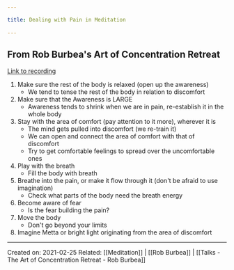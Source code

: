 ```yaml
---
title: Dealing with Pain in Meditation 
---
```

## From Rob Burbea's Art of Concentration Retreat
[Link to recording](https://www.dharmaseed.org/talks/audio_player/210/11512.html)

1. Make sure the rest of the body is relaxed (open up the awareness)
	- We tend to tense the rest of the body in relation to discomfort
2. Make sure that the Awareness is LARGE
	- Awareness tends to shrink when we are in pain, re-establish it in the whole body
3. Stay with the area of comfort (pay attention to it more), wherever it is
	- The mind gets pulled into discomfort (we re-train it)
	- We can open and connect the area of comfort with that of discomfort
	- Try to get comfortable feelings to spread over the uncomfortable ones
4. Play with the breath
	- Fill the body with breath
5. Breathe into the pain, or make it flow through it (don't be afraid to use imagination)
	- Check what parts of the body need the breath energy
6. Become aware of fear
	- Is the fear building the pain?
7. Move the body
	- Don't go beyond your limits
8. Imagine Metta or bright light originating from the area of discomfort

-------------------
Created on: 2021-02-25
Related: [[Meditation]] | [[Rob Burbea]] | [[Talks - The Art of Concentration Retreat - Rob Burbea]]
